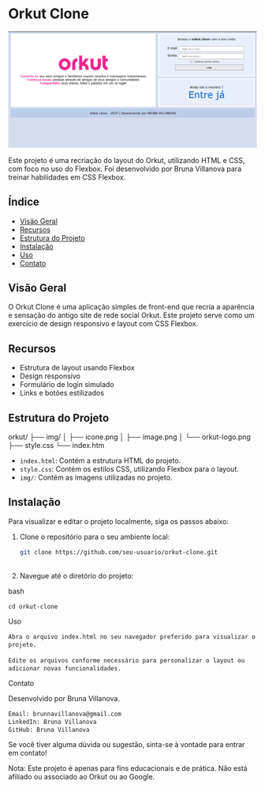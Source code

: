 # Orkut Clone

![Interface do Projeto](img/image.png)

Este projeto é uma recriação do layout do Orkut, utilizando HTML e CSS, com foco no uso do Flexbox. Foi desenvolvido por Bruna Villanova para treinar habilidades em CSS Flexbox.

## Índice

- [Visão Geral](#visão-geral)
- [Recursos](#recursos)
- [Estrutura do Projeto](#estrutura-do-projeto)
- [Instalação](#instalação)
- [Uso](#uso)
- [Contato](#contato)

## Visão Geral

O Orkut Clone é uma aplicação simples de front-end que recria a aparência e sensação do antigo site de rede social Orkut. Este projeto serve como um exercício de design responsivo e layout com CSS Flexbox.

## Recursos

- Estrutura de layout usando Flexbox
- Design responsivo
- Formulário de login simulado
- Links e botões estilizados

## Estrutura do Projeto

orkut/
├── img/
│ ├── icone.png
│ ├── image.png
│ └── orkut-logo.png 
├── style.css
└── index.htm


- `index.html`: Contém a estrutura HTML do projeto.
- `style.css`: Contém os estilos CSS, utilizando Flexbox para o layout.
- `img/`: Contém as imagens utilizadas no projeto.

## Instalação

Para visualizar e editar o projeto localmente, siga os passos abaixo:

1. Clone o repositório para o seu ambiente local:
   ```bash
   git clone https://github.com/seu-usuario/orkut-clone.git



2. Navegue até o diretório do projeto:

bash

    cd orkut-clone

Uso

    Abra o arquivo index.html no seu navegador preferido para visualizar o projeto.

    Edite os arquivos conforme necessário para personalizar o layout ou adicionar novas funcionalidades.

Contato

Desenvolvido por Bruna Villanova.

    Email: brunnavillanova@gmail.com
    LinkedIn: Bruna Villanova
    GitHub: Bruna Villanova

Se você tiver alguma dúvida ou sugestão, sinta-se à vontade para entrar em contato!


Nota: Este projeto é apenas para fins educacionais e de prática. Não está afiliado ou associado ao Orkut ou ao Google.